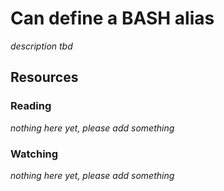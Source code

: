 # Can define a BASH alias

_description tbd_

## Resources

### Reading

_nothing here yet, please add something_

### Watching

_nothing here yet, please add something_
